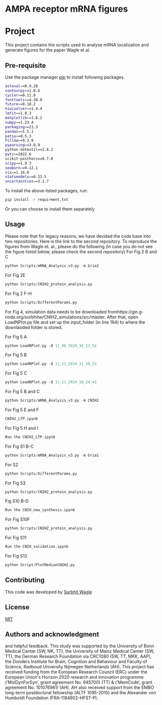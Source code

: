 # AMPA receptor mRNA figures


# Project

This project contains the scripts used to analyse mRNA localization and generate figures for the paper Wagle et al. 

## Pre-requisite

Use the package manager [pip](https://pip.pypa.io/en/stable/) to install following packages.

```bash
asteval==0.9.28
contourpy==1.0.6
cycler==0.11.0
fonttools==4.38.0
future==0.18.2
kiwisolver==1.4.4
lmfit==1.0.3
matplotlib==3.6.2
numpy==1.23.4
packaging==21.3
pandas==1.5.1
patsy==0.5.3
Pillow==9.3.0
pyparsing==3.0.9
python-dateutil==2.8.2
pytz==2022.6
scikit-posthocs==0.7.0
scipy==1.9.3
seaborn==0.12.1
six==1.16.0
statsmodels==0.13.5
uncertainties==3.1.7
```
To install the above-listed packages, run: 
```bash
pip install -r requirment.txt 
```
Or you can choose to install them separately
## Usage
Please note that for legacy reasons, we have devided the code base into two repositories.
Here is the link to the second repository. 
To reproduce the figures from Wagle et. al., please do the following
(in case you do not see the figure listed below, please check the second repository)
For Fig 2 B and C
```python
python Scripts/mRNA_Analysis_v3.py -m Gria2
```

For Fig 2E
```python
python Scripts/CNIH2_protein_analysis.py
```

For Fig 2 F-H
```python
python Scripts/DifferentParams.py
```

For Fig  4, simulation data needs to be downloaded fromhttps://gin.g-node.org/surbhitw/CNIH2_simulations/src/master.
After that, open LoadNPlot.py file and set up the input_folder (in line 164) to where the downlaoded folder is stored.


For Fig 5 A
```python
python LoadNPlot.py -d 11_08_2024_16_13_52
```

For Fig 5 B
```python
python LoadNPlot.py -d 11_11_2024_11_56_23
```

For Fig 5 C 
```python
python LoadNPlot.py -d 11_11_2024_10_24_43
```


For Fig 5 B and C

```python
python Scripts/mRNA_Analysis_v3.py -m CNIH2
```

For Fig 5 E and F

```python
CNIH2_LTP.ipynb
```

For Fig 5 H and I

```python
Run the CNIH2_LTP.ipynb
```

For Fig S1 B-C
```python
python Scripts/mRNA_Analysis_v3.py -m Gria1
```

For S2
```python
python Scripts/DifferentParams.py
```

For Fig S3

```python
python Scripts/CNIH2_protein_analysis.py
```

Fig S10 B-D

```python
Run the CNIH_new_synthesis.ipynb
```

For Fig S10F

```python
python Scripts/CNIH2_protein_analysis.py
```

For Fig S11
```python
Run the CNIH_validation.ipynb
```

For Fig S12
```python
python Script/PlotMedianCNIH2.py
```

## Contributing

This code was developed by [Surbhit Wagle](https://sites.google.com/view/surbhitwagle/home)

## License

[MIT](https://choosealicense.com/licenses/mit/)

## Authors and acknowledgment
and helpful feedback. This study was supported by the University of Bonn Medical Center (SW, NK, TT), the University of Mainz Medical Center (SW, TT), the German Research Foundation via CRC1080 (SW, TT, MKK, AAP), the Donders Institute for Brain, Cognition and Behaviour and Faculty of Science, Radboud University Nijmegen Netherlands (AH). This project has received funding from the European Research Council (ERC) under the European Union's Horizon 2020 research and innovation programme (‘MolDynForSyn’, grant agreement No. 945700) (TT) $\&$ (‘MemCode’, grant agreement No. 101076961) (AH). AH also received support from the EMBO long-term postdoctoral fellowship (ALTF 1095-2015) and the Alexander von Humboldt Foundation (FRA-1184902-HFST-P). 

